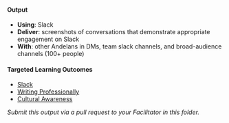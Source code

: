 #### Output
- **Using**: Slack
- **Deliver**: screenshots of conversations that demonstrate appropriate engagement on Slack
- **With**: other Andelans in DMs, team slack channels, and broad-audience channels (100+ people) 


#### Targeted Learning Outcomes
- [Slack](https://github.com/andela/learningmap/tree/master/Phase-C/Entry-level%20Developer/Curriculum/48%20-%20Slack)
- [Writing Professionally](https://github.com/andela/learningmap/tree/master/Phase-C/Entry-level%20Developer/Curriculum/20%20-%20Writing%20Professionally)
- [Cultural Awareness](https://github.com/andela/learningmap/tree/master/Phase-C/Entry-level%20Developer/Curriculum/06%20-%20Cultural%20Awareness)

*Submit this output via a pull request to your Facilitator in this folder.* 